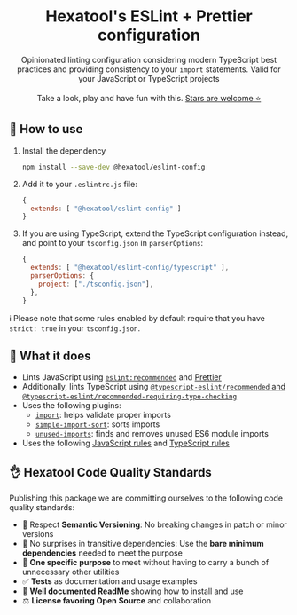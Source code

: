 <h1 align="center">
  Hexatool's ESLint + Prettier configuration
</h1>

<p align="center">
  Opinionated linting configuration considering modern TypeScript best practices and providing consistency to your <code>import</code> statements. Valid for your JavaScript or TypeScript projects
  <br />
  <br />
  Take a look, play and have fun with this.
  <a href="https://github.com/hexatool/eslint-config/stargazers">Stars are welcome ⭐</a>
</p>

## 👀 How to use

1. Install the dependency
   ```bash
   npm install --save-dev @hexatool/eslint-config
   ```
2. Add it to your `.eslintrc.js` file:
   ```js
   {
     extends: [ "@hexatool/eslint-config" ]
   }
   ```
3. If you are using TypeScript, extend the TypeScript configuration instead, and point to your `tsconfig.json` in `parserOptions`:
   ```js
   {
     extends: [ "@hexatool/eslint-config/typescript" ],
     parserOptions: {
       project: ["./tsconfig.json"],
     },
   }
   ```

ℹ️ Please note that some rules enabled by default require that you have `strict: true` in your `tsconfig.json`.

## 🤔 What it does

- Lints JavaScript using [`eslint:recommended`](https://eslint.org/docs/latest/user-guide/configuring/configuration-files#using-eslintrecommended) and [Prettier](https://prettier.io/)
- Additionally, lints TypeScript using [`@typescript-eslint/recommended` and `@typescript-eslint/recommended-requiring-type-checking`](https://typescript-eslint.io/docs/linting/configs)
- Uses the following plugins:
    - [`import`](https://github.com/import-js/eslint-plugin-import/): helps validate proper imports
    - [`simple-import-sort`](https://github.com/lydell/eslint-plugin-simple-import-sort/): sorts imports
    - [`unused-imports`](https://github.com/sweepline/eslint-plugin-unused-imports): finds and removes unused ES6 module imports
- Uses the following [JavaScript rules](https://github.com/hexatool/eslint-config/blob/main/.eslintrc.js#L13) and [TypeScript rules](https://github.com/hexatool/eslint-config/blob/main/typescript.js#L17)

## 👌 Hexatool Code Quality Standards

Publishing this package we are committing ourselves to the following code quality standards:

- 🤝 Respect **Semantic Versioning**: No breaking changes in patch or minor versions
- 🤏 No surprises in transitive dependencies: Use the **bare minimum dependencies** needed to meet the purpose
- 🎯 **One specific purpose** to meet without having to carry a bunch of unnecessary other utilities
- ✅ **Tests** as documentation and usage examples
- 📖 **Well documented ReadMe** showing how to install and use
- ⚖️ **License favoring Open Source** and collaboration
